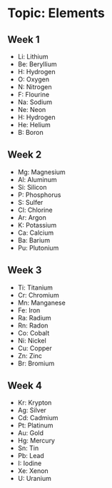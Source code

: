 # Topic: Elements
## Week 1 
- Li: Lithium
- Be: Beryllium
- H: Hydrogen
- O: Oxygen
- N: Nitrogen
- F: Flourine
- Na: Sodium
- Ne: Neon
- H: Hydrogen
- He: Helium
- B: Boron

## Week 2
- Mg: Magnesium
- Al: Aluminum
- Si: Silicon
- P: Phosphorus
- S: Sulfer
- Cl: Chlorine
- Ar: Argon
- K: Potassium
- Ca: Calcium
- Ba: Barium
- Pu: Plutonium

## Week 3
- Ti: Titanium
- Cr: Chromium
- Mn: Manganese
- Fe: Iron
- Ra: Radium
- Rn: Radon
- Co: Cobalt
- Ni: Nickel
- Cu: Copper
- Zn: Zinc
- Br: Bromium

## Week 4
- Kr: Krypton
- Ag: Silver
- Cd: Cadmium
- Pt: Platinum
- Au: Gold
- Hg: Mercury
- Sn: Tin
- Pb: Lead
- I: Iodine
- Xe: Xenon
- U: Uranium
